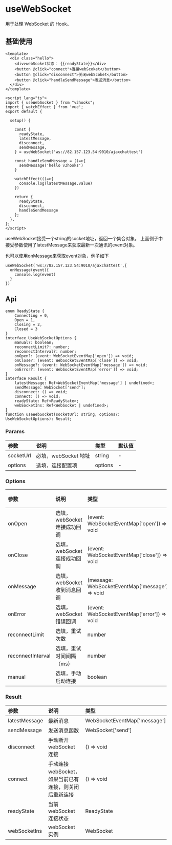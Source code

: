 # useWebSocket

用于处理 WebSocket 的 Hook。

## 基础使用

```vue
<template>
  <div class="hello">
    <div>webScoket状态： {{readyState}}</div>
    <button @click="connect">连接webScoket</button>
    <button @click="disconnect">关闭webScoket</button>
    <button @click="handleSendMessage">发送消息</button>
  </div>
</template>

<script lang="ts">
import { useWebSocket } from "v3hooks";
import { watchEffect } from 'vue';
export default {
  
  setup() {

    const { 
      readyState,
      latestMessage,
      disconnect,
      sendMessage,
    } = useWebSocket('ws://82.157.123.54:9010/ajaxchattest')

    const handleSendMessage = ()=>{
      sendMessage('hello v3hooks')
    }

    watchEffect(()=>{
      console.log(latestMessage.value)
    })

    return {
      readyState,
      disconnect,
      handleSendMessage
    };
  },
};
</script>
```

useWebSocket接受一个string的socket地址，返回一个集合对象。
上面例子中接受参数使用了latestMessage来获取最新一次通讯的event对象。

也可以使用onMessage来获取event对象，例子如下
```
useWebSocket('ws://82.157.123.54:9010/ajaxchattest',{
  onMessage(event){
    console.log(event)
  }
})
```


## Api
```
enum ReadyState {
    Connecting = 0,
    Open = 1,
    Closing = 2,
    Closed = 3
}
interface UseWebSocketOptions {
    manual?: boolean;
    reconnectLimit?: number;
    reconnectInterval?: number;
    onOpen?: (event: WebSocketEventMap['open']) => void;
    onClose?: (event: WebSocketEventMap['close']) => void;
    onMessage?: (event: WebSocketEventMap['message']) => void;
    onError?: (event: WebSocketEventMap['error']) => void;
}
interface Result {
    latestMessage: Ref<WebSocketEventMap['message'] | undefined>;
    sendMessage: WebSocket['send'];
    disconnect: () => void;
    connect: () => void;
    readyState: Ref<ReadyState>;
    webSocketIns: Ref<WebSocket | undefined>;
}
function useWebSocket(socketUrl: string, options?: UseWebSocketOptions): Result;
```

### Params

| 参数 | 说明 | 类型 | 默认值 |
| :----| :---- | :---- | :---- |
| socketUrl |  必填，webSocket 地址	| string | - |
| options |  选填，连接配置项	| options | - |

### Options

| 参数 | 说明 | 类型 | 默认值 |
| :----| :---- | :---- | :---- |
| onOpen |  选填，webSocket 连接成功回调	| (event: WebSocketEventMap['open']) => void | - |
| onClose |  选填，webSocket 连接成功回调	| (event: WebSocketEventMap['close']) => void | - |
| onMessage |  选填，webSocket 收到消息回调	| (message: WebSocketEventMap['message']) => void | - |
| onError |  选填，webSocket 错误回调	| (event: WebSocketEventMap['error']) => void | - |
| reconnectLimit |  选填，重试次数	| number | 3 |
| reconnectInterval |  选填，重试时间间隔（ms）	| number | 3000 |
| manual |  选填，手动启动连接	| boolean | false |

### Result

| 参数 | 说明 | 类型 |
| :----| :---- | :---- |
| latestMessage	 | 最新消息	 | WebSocketEventMap['message'] |
| sendMessage	 | 发送消息函数	 | WebSocket['send'] |
| disconnect	 | 手动断开 webSocket 连接	 | () => void |
| connect	 | 手动连接 webSocket，如果当前已有连接，则关闭后重新连接	 | () => void |
| readyState	 | 当前 webSocket 连接状态	 | ReadyState |
| webSocketIns	| webSocket 实例	 | WebSocket |
